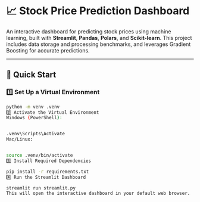# 📈 Stock Price Prediction Dashboard

An interactive dashboard for predicting stock prices using machine learning, built with **Streamlit**, **Pandas**, **Polars**, and **Scikit-learn**. This project includes data storage and processing benchmarks, and leverages Gradient Boosting for accurate predictions.

---

## 🚀 Quick Start

### 1️⃣ Set Up a Virtual Environment

```bash
python -m venv .venv
2️⃣ Activate the Virtual Environment
Windows (PowerShell):


.venv\Scripts\Activate
Mac/Linux:


source .venv/bin/activate
3️⃣ Install Required Dependencies

pip install -r requirements.txt
4️⃣ Run the Streamlit Dashboard

streamlit run streamlit.py
This will open the interactive dashboard in your default web browser.
